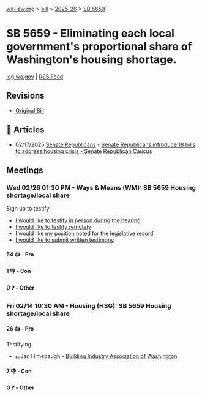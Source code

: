 [wa-law.org](/) > [bill](/bill/) > [2025-26](/bill/2025-26/) > [SB 5659](/bill/2025-26/sb/5659/)

# SB 5659 - Eliminating each local government's proportional share of Washington's housing shortage.
[leg.wa.gov](https://app.leg.wa.gov/billsummary?BillNumber=5659&Year=2025&Initiative=false) | [RSS Feed](./rss.xml)

## Revisions
* [Original Bill](1/)

## 📰 Articles
* 02/17/2025 [Senate Republicans](/org/senate_republicans/) - [Senate Republicans introduce 18 bills to address housing crisis - Senate Republican Caucus](https://src.wastateleg.org/blog/senate-republicans-introduce-18-bills-address-housing-crisis/#:~:text=SB%205659)

## Meetings
### Wed 02/26 01:30 PM - Ways & Means (WM): SB 5659 Housing shortage/local share
Sign up to testify:
* [I would like to testify in person during the hearing](https://app.leg.wa.gov/csi/Testifier/Add?chamber=House&mId=32889&aId=164998&caId=26206&tId=1)
* [I would like to testify remotely](https://app.leg.wa.gov/csi/Testifier/Add?chamber=House&mId=32889&aId=164998&caId=26206&tId=2)
* [I would like my position noted for the legislative record](https://app.leg.wa.gov/csi/Testifier/Add?chamber=House&mId=32889&aId=164998&caId=26206&tId=3)
* [I would like to submit written testimony](https://app.leg.wa.gov/csi/Testifier/Add?chamber=House&mId=32889&aId=164998&caId=26206&tId=4)

#### 54 👍 - Pro

#### 1 👎 - Con

#### 0 ❓ - Other

### Fri 02/14 10:30 AM - Housing (HSG): SB 5659 Housing shortage/local share
#### 26 👍 - Pro
Testifying:
* 💵Jan Himebaugh - [Building Industry Association of Washington](/org/building_industry_association_of_washington/)

#### 7 👎 - Con

#### 0 ❓ - Other
